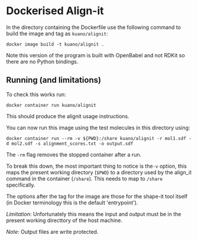 # Dockerised Align-it

In the directory containing the Dockerfile use the following command to build the image and tag as `kuano/alignit`:
```
docker image build -t kuano/alignit .
```

Note this version of the program is built with OpenBabel and not RDKit so there are no Python bindings.

## Running (and limitations)

To check this works run:
```
docker container run kuano/alignit
```
This should produce the alignit usage instructions.

You can now run this image using the test molecules in this directory using:
```
docker container run --rm -v ${PWD}:/share kuano/alignit -r mol1.sdf -d mol2.sdf -s alignment_scores.txt -o output.sdf
```

The `-rm` flag removes the stopped container after a run.

To break this down, the most important thing to notice is the`-v` option, this maps the present working directory (`$PWD`) to a directory used by the align_it command in the container (`/share`). This needs to map to `/share` specifically.

The options after the tag for the image are those for the shape-it tool itself (in Docker terminology this is the default 'entrypoint').

*Limitation*: Unfortunately this means the input and output must be in the present working directtory of the host machine.

*Note*: Output files are write protected.

